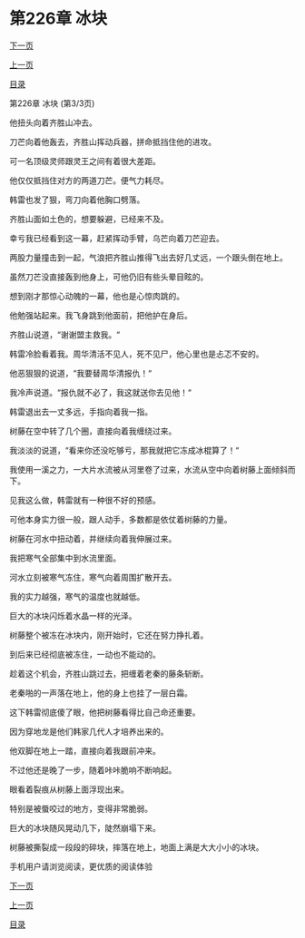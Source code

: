 <h1>第226章  冰块</h1>
            <div><p><a href="./0678_%E7%AC%AC227%E7%AB%A0_%E5%90%9E%E5%99%AC.md">下一页</a></p><p><a href="./0676_%E7%AC%AC226%E7%AB%A0_%E5%86%B0%E5%9D%97.md">上一页</a></p><p><a href="../">目录</a></p></div>
            <div><p>第226章  冰块 (第3/3页)</p><p>他扭头向着齐胜山冲去。</p><p>刀芒向着他轰去，齐胜山挥动兵器，拼命抵挡住他的进攻。</p><p>可一名顶级灵师跟灵王之间有着很大差距。</p><p>他仅仅抵挡住对方的两道刀芒。便气力耗尽。</p><p>韩雷也发了狠，弯刀向着他胸口劈落。</p><p>齐胜山面如土色的，想要躲避，已经来不及。</p><p>幸亏我已经看到这一幕，赶紧挥动手臂，乌芒向着刀芒迎去。</p><p>两股力量撞击到一起，气浪把齐胜山推得飞出去好几丈远，一个跟头倒在地上。</p><p>虽然刀芒没直接轰到他身上，可他仍旧有些头晕目眩的。</p><p>想到刚才那惊心动魄的一幕，他也是心惊肉跳的。</p><p>他勉强站起来。我飞身跳到他面前，把他护在身后。</p><p>齐胜山说道，“谢谢盟主救我。“</p><p>韩雷冷脸看着我。周华清活不见人，死不见尸，他心里也是忐忑不安的。</p><p>他恶狠狠的说道，“我要替周华清报仇！“</p><p>我冷声说道。“报仇就不必了，我这就送你去见他！“</p><p>韩雷退出去一丈多远，手指向着我一指。</p><p>树藤在空中转了几个圈，直接向着我缠绕过来。</p><p>我淡淡的说道，“看来你还没吃够亏，那我就把它冻成冰棍算了！“</p><p>我使用一溪之力，一大片水流被从河里卷了过来，水流从空中向着树藤上面倾斜而下。</p><p>见我这么做，韩雷就有一种很不好的预感。</p><p>可他本身实力很一般，跟人动手，多数都是依仗着树藤的力量。</p><p>树藤在河水中扭动着，并继续向着我伸展过来。</p><p>我把寒气全部集中到水流里面。</p><p>河水立刻被寒气冻住，寒气向着周围扩散开去。</p><p>我的实力越强，寒气的温度也就越低。</p><p>巨大的冰块闪烁着水晶一样的光泽。</p><p>树藤整个被冻在冰块内，刚开始时，它还在努力挣扎着。</p><p>到后来已经彻底被冻住，一动也不能动的。</p><p>趁着这个机会，齐胜山跳过去，把缠着老秦的藤条斩断。</p><p>老秦啪的一声落在地上，他的身上也挂了一层白霜。</p><p>这下韩雷彻底傻了眼，他把树藤看得比自己命还重要。</p><p>因为穿地龙是他们韩家几代人才培养出来的。</p><p>他双脚在地上一踏，直接向着我跟前冲来。</p><p>不过他还是晚了一步，随着咔咔脆响不断响起。</p><p>眼看着裂痕从树藤上面浮现出来。</p><p>特别是被蜃咬过的地方，变得非常脆弱。</p><p>巨大的冰块随风晃动几下，陡然崩塌下来。</p><p>树藤被撕裂成一段段的碎块，摔落在地上，地面上满是大大小小的冰块。</p><p>手机用户请浏览阅读，更优质的阅读体验</p></div>
            <div><p><a href="./0678_%E7%AC%AC227%E7%AB%A0_%E5%90%9E%E5%99%AC.md">下一页</a></p><p><a href="./0676_%E7%AC%AC226%E7%AB%A0_%E5%86%B0%E5%9D%97.md">上一页</a></p><p><a href="../">目录</a></p></div>